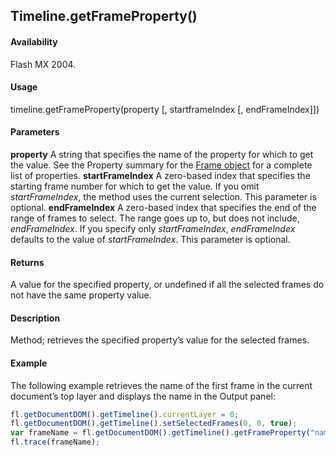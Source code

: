 ## Timeline.getFrameProperty()

#### Availability

Flash MX 2004.

#### Usage

timeline.getFrameProperty(property \[, startframeIndex \[, endFrameIndex\]\])

#### Parameters

**property** A string that specifies the name of the property for which to get the value. See the Property summary for the [Frame object](../Frame_object/frame_summary.md) for a complete list of properties.
**startFrameIndex** A zero-based index that specifies the starting frame number for which to get the value. If you omit
*startFrameIndex*, the method uses the current selection. This parameter is optional.
**endFrameIndex** A zero-based index that specifies the end of the range of frames to select. The range goes up to, but does not include, *endFrameIndex*. If you specify only *startFrameIndex*, *endFrameIndex* defaults to the value of *startFrameIndex*. This parameter is optional.

#### Returns

A value for the specified property, or undefined if all the selected frames do not have the same property value.

#### Description

Method; retrieves the specified property’s value for the selected frames.

#### Example

The following example retrieves the name of the first frame in the current document’s top layer and displays the name in the Output panel:

```javascript
fl.getDocumentDOM().getTimeline().currentLayer = 0;
fl.getDocumentDOM().getTimeline().setSelectedFrames(0, 0, true);
var frameName = fl.getDocumentDOM().getTimeline().getFrameProperty("name");
fl.trace(frameName);
```
